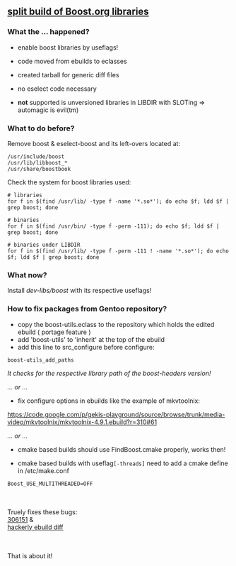 ## [split build of Boost.org libraries](Boost.md) ##

### What the ... happened? ###

  * enable boost libraries by useflags!

  * code moved from ebuilds to eclasses
  * created tarball for generic diff files
  * no eselect code necessary
  * **not** supported is unversioned libraries in LIBDIR with SLOTing => automagic is evil(tm)

### What to do before? ###

Remove boost & eselect-boost and its left-overs located at:

```
/usr/include/boost
/usr/lib/libboost_*
/usr/share/boostbook
```

Check the system for boost libraries used:

```
# libraries
for f in $(find /usr/lib/ -type f -name '*.so*'); do echo $f; ldd $f | grep boost; done

# binaries
for f in $(find /usr/bin/ -type f -perm -111); do echo $f; ldd $f | grep boost; done

# binaries under LIBDIR
for f in $(find /usr/lib/ -type f -perm -111 ! -name '*.so*'); do echo $f; ldd $f | grep boost; done
```

### What now? ###

Install _dev-libs/boost_ with its respective useflags!

### How to fix packages from Gentoo repository? ###

  * copy the boost-utils.eclass to the repository which holds the edited ebuild ( portage feature )
  * add 'boost-utils' to 'inherit' at the top of the ebuild
  * add this line to src\_configure before configure:

```
boost-utils_add_paths
```
_It checks for the respective library path of the boost-headers version!_

_... or ..._

  * fix configure options in ebuilds like the example of mkvtoolnix:

https://code.google.com/p/gekis-playground/source/browse/trunk/media-video/mkvtoolnix/mkvtoolnix-4.9.1.ebuild?r=310#61

_... or ..._

  * cmake based builds should use FindBoost.cmake properly, works then!

  * cmake based builds with useflag`[-threads]` need to add a cmake define in /etc/make.conf

```
Boost_USE_MULTITHREADED=OFF
```

<br><br>
Truely fixes these bugs:<br>
<a href='https://bugs.gentoo.org/306151'>306151</a> &<br>
<a href='http://sources.gentoo.org/viewcvs.py/gentoo-x86/dev-python/visual/visual-5.13.ebuild?r1=1.1&r2=1.2'>hackerly ebuild diff</a>

<br><br>
That is about it!